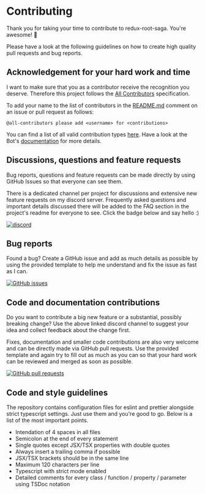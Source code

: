 # Contributing

Thank you for taking your time to contribute to redux-root-saga. You're awesome! :tada:

Please have a look at the following guidelines on how to create high quality pull requests and bug reports.

## Acknowledgement for your hard work and time

I want to make sure that you as a contributor receive the recognition you deserve. Therefore this project follows the [All Contributors](https://allcontributors.org/) specification.

To add your name to the list of contributors in the [README.md](README.md) comment on an issue or pull request as follows:

```
@all-contributors please add <username> for <contributions>
```

You can find a list of all valid contribution types [here](https://allcontributors.org/docs/en/emoji-key). Have a look at the Bot's [documentation](https://allcontributors.org/docs/en/bot/usage) for more details.

## Discussions, questions and feature requests

Bug reports, questions and feature requests can be made directly by using GitHub Issues so that everyone can see them.

There is a dedicated channel per project for discussions and extensive new feature requests on my discord server. Frequently asked questions and important details discussed there will be added to the FAQ section in the project's readme for everyone to see. Click the badge below and say hello :)

[![discord](https://img.shields.io/discord/620938362379042837)](https://discord.gg/MEpKcF3)

## Bug reports

Found a bug? Create a GitHub issue and add as much details as possible by using the provided template to help me understand and fix the issue as fast as I can.

[![GitHub issues](https://img.shields.io/github/issues/MichaelHettmer/redux-root-saga)](https://github.com/MichaelHettmer/redux-root-saga/issues/new?assignees=&labels=&template=bug_report.md&title=)

## Code and documentation contributions

Do you want to contribute a big new feature or a substantial, possibly breaking change? Use the above linked discord channel to suggest your idea and collect feedback about the change first.

Fixes, documentation and smaller code contributions are also very welcome and can be directly made via GitHub pull requests. Use the provided template and again try to fill out as much as you can so that your hard work can be reviewed and merged as soon as possible.

[![GitHub pull requests](https://img.shields.io/github/issues-pr/MichaelHettmer/redux-root-saga)](https://github.com/MichaelHettmer/redux-root-saga/compare)

## Code and style guidelines

The repository contains configuration files for eslint and prettier alongside strict typescript settings. Just use them and you're good to go. Below is a list of the most important points.

- Intendation of 4 spaces in all files
- Semicolon at the end of every statement
- Single quotes except JSX/TSX properties with double quotes
- Always insert a trailing comma if possible
- JSX/TSX brackets should be in the same line
- Maximum 120 characters per line
- Typescript with strict mode enabled
- Detailed comments for every class / function / property / parameter using TSDoc notation